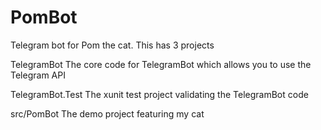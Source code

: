 # PomBot
Telegram bot for Pom the cat. This has 3 projects

TelegramBot
The core code for TelegramBot which allows you to use the Telegram API

TelegramBot.Test
The xunit test project validating the TelegramBot code

src/PomBot
The demo project featuring my cat
